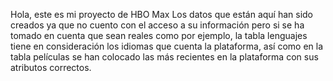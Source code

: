 Hola, este es mi proyecto de HBO Max
Los datos que están aquí han sido creados ya que no cuento con el acceso a su información pero si se ha tomado en cuenta
que sean reales como por ejemplo, la tabla lenguajes tiene en consideración los idiomas que cuenta la plataforma, así como en la tabla películas se han colocado las más recientes en la plataforma con sus atributos correctos.
